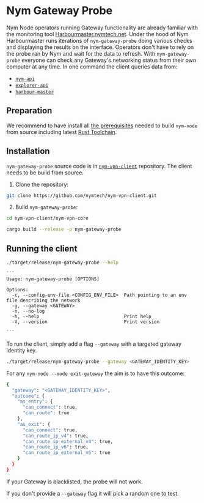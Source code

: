 # Nym Gateway Probe

Nym Node operators running Gateway functionality are already familiar with the monitoring tool [Harbourmaster.nymtech.net](https://harbourmaster.nymtech.net). Under the hood of Nym Harbourmaster runs iterations of `nym-gateway-probe` doing various checks and displaying the results on the interface. Operators don't have to rely on the probe ran by Nym and wait for the data to refresh. With `nym-gateway-probe` everyone can check any Gateway's networking status from their own computer at any time. In one command the client queries data from:

- [`nym-api`](https://validator.nymtech.net/api/)
- [`explorer-api`](https://explorer.nymtech.net/api/)
- [`harbour-master`](https://harbourmaster.nymtech.net/)


## Preparation

We recommend to have install all [the prerequisites](../binaries/building-nym.md#prerequisites) needed to build `nym-node` from source including latest [Rust Toolchain](https://www.rust-lang.org/tools/install).

## Installation

`nym-gateway-probe` source code is in [`nym-vpn-client`](https://github.com/nymtech/nym-vpn-client) repository. The client needs to be build from source.

1. Clone the repository:

```sh
git clone https://github.com/nymtech/nym-vpn-client.git
```

2. Build `nym-gateway-probe`:

```sh
cd nym-vpn-client/nym-vpn-core

cargo build --release -p nym-gateway-probe
```

## Running the client

```sh
./target/release/nym-gateway-probe --help
```
~~~admonish example collapsible=true title="`nym-gateway-probe --help`"
```
Usage: nym-gateway-probe [OPTIONS]

Options:
  -c, --config-env-file <CONFIG_ENV_FILE>  Path pointing to an env file describing the network
  -g, --gateway <GATEWAY>
  -n, --no-log
  -h, --help                               Print help
  -V, --version                            Print version

```
~~~

To run the client, simply add a flag `--gateway` with a targeted gateway identity key.

```sh
./target/release/nym-gateway-probe --gateway <GATEWAY_IDENTITY_KEY>
```

For any `nym-node --mode exit-gateway` the aim is to have this outcome:
```sh
{
  "gateway": "<GATEWAY_IDENTITY_KEY>",
  "outcome": {
    "as_entry": {
      "can_connect": true,
      "can_route": true
    },
    "as_exit": {
      "can_connect": true,
      "can_route_ip_v4": true,
      "can_route_ip_external_v4": true,
      "can_route_ip_v6": true,
      "can_route_ip_external_v6": true
    }
  }
}
```

If your Gateway is blacklisted, the probe will not work.

If you don't provide a `--gateway` flag it will pick a random one to test.
